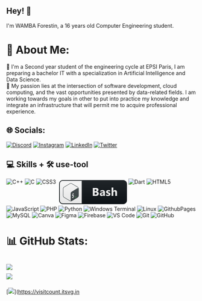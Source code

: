 ## Hey! 👋
I'm WAMBA Forestin, a 16 years old Computer Engineering student. 
# 💫 About Me:
🔭 I'm a Second year student of the engineering cycle at EPSI Paris, I am preparing a bachelor IT with a specialization in Artificial Intelligence and Data Science.<br>🤝 My passion lies at the intersection of software development, cloud computing, and the vast opportunities presented by data-related fields. I am working towards my goals in other to put into practice my knowledge and integrate an infrastructure that will permit me to acquire professional experience.<br>


## 🌐 Socials:
[![Discord](https://img.shields.io/badge/Discord-%237289DA.svg?logo=discord&logoColor=white)](https://discord.gg/wambaforestin.) [![Instagram](https://img.shields.io/badge/Instagram-%23E4405F.svg?logo=Instagram&logoColor=white)](https://instagram.com/wambaforestin) [![LinkedIn](https://img.shields.io/badge/LinkedIn-%230077B5.svg?logo=linkedin&logoColor=white)](https://linkedin.com/in/linkedin.com/in/forestin-borel-wamba-5474a325b) [![Twitter](https://img.shields.io/badge/Twitter-%231DA1F2.svg?logo=Twitter&logoColor=white)](https://twitter.com/@WambaBorel) 

## 💻 Skills + :hammer_and_wrench: use-tool
![C++](https://img.shields.io/badge/c++-%2300599C.svg?style=for-the-badge&logo=c%2B%2B&logoColor=white) ![C](https://img.shields.io/badge/c-%2300599C.svg?style=for-the-badge&logo=c&logoColor=white) ![CSS3](https://img.shields.io/badge/css3-%231572B6.svg?style=for-the-badge&logo=css3&logoColor=white)  <img src="https://raw.githubusercontent.com/8bithemant/8bithemant/master/svg/dev/tools/bash.svg" alt="bash" style="vertical-align:top; margin:4px">![Dart](https://img.shields.io/badge/dart-%230175C2.svg?style=for-the-badge&logo=dart&logoColor=white) ![HTML5](https://img.shields.io/badge/html5-%23E34F26.svg?style=for-the-badge&logo=html5&logoColor=white) ![JavaScript](https://img.shields.io/badge/javascript-%23323330.svg?style=for-the-badge&logo=javascript&logoColor=%23F7DF1E) ![PHP](https://img.shields.io/badge/php-%23777BB4.svg?style=for-the-badge&logo=php&logoColor=white) ![Python](https://img.shields.io/badge/python-3670A0?style=for-the-badge&logo=python&logoColor=ffdd54) ![Windows Terminal](https://img.shields.io/badge/Windows%20Terminal-%234D4D4D.svg?style=for-the-badge&logo=windows-terminal&logoColor=white) ![Linux](https://img.shields.io/badge/-Linux-gray?style=flat-circle&logo=Linux) ![GithubPages](https://img.shields.io/badge/github%20pages-121013?style=for-the-badge&logo=github&logoColor=white) ![MySQL](https://img.shields.io/badge/mysql-%2300000f.svg?style=for-the-badge&logo=mysql&logoColor=white) ![Canva](https://img.shields.io/badge/Canva-%2300C4CC.svg?style=for-the-badge&logo=Canva&logoColor=white) ![Figma](https://img.shields.io/badge/figma-%23F24E1E.svg?style=for-the-badge&logo=figma&logoColor=white) ![Firebase](https://img.shields.io/badge/firebase-%23039BE5.svg?style=for-the-badge&logo=firebase) ![VS Code](https://img.shields.io/badge/-VSCode-blue?style=flat-circle&logo=VSCode)
![Git](https://img.shields.io/badge/-Git-black?style=flat-square&logo=git)
![GitHub](https://img.shields.io/badge/-GitHub-181717?style=flat-square&logo=github)
# 📊 GitHub Stats:
![](https://github-readme-stats.vercel.app/api?username=Wambaforestin&theme=monokai&hide_border=false&include_all_commits=true&count_private=false)<br/>
![](https://github-readme-streak-stats.herokuapp.com/?user=Wambaforestin&theme=monokai&hide_border=false)<br/>
---
[![](https://visitcount.itsvg.in/api?id=Wambaforestin&icon=0&color=0)](https://visitcount.itsvg.in

<!-- Proudly created with GPRM ( https://gprm.itsvg.in ) -->
